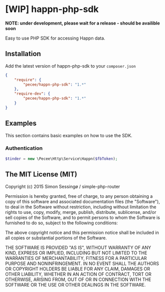 # [WIP] happn-php-sdk

**NOTE: under development, please wait for a release - should be availible soon**

Easy to use PHP SDK for accessing Happn data.

## Installation
Add the latest version of happn-php-sdk to your ```composer.json```

```json
{
    "require": {
        "pecee/happn-php-sdk": "1.*"
    },
    "require-dev": {
        "pecee/happn-php-sdk": "1.*"
    }
}
```

## Examples

This section contains basic examples on how to use the SDK.

### Authentication

```php
$tinder = new \Pecee\Http\Service\Happn($fbToken);
```

## The MIT License (MIT)

Copyright (c) 2015 Simon Sessingø / simple-php-router

Permission is hereby granted, free of charge, to any person obtaining a copy
of this software and associated documentation files (the "Software"), to deal
in the Software without restriction, including without limitation the rights
to use, copy, modify, merge, publish, distribute, sublicense, and/or sell
copies of the Software, and to permit persons to whom the Software is
furnished to do so, subject to the following conditions:

The above copyright notice and this permission notice shall be included in all
copies or substantial portions of the Software.

THE SOFTWARE IS PROVIDED "AS IS", WITHOUT WARRANTY OF ANY KIND, EXPRESS OR
IMPLIED, INCLUDING BUT NOT LIMITED TO THE WARRANTIES OF MERCHANTABILITY,
FITNESS FOR A PARTICULAR PURPOSE AND NONINFRINGEMENT. IN NO EVENT SHALL THE
AUTHORS OR COPYRIGHT HOLDERS BE LIABLE FOR ANY CLAIM, DAMAGES OR OTHER
LIABILITY, WHETHER IN AN ACTION OF CONTRACT, TORT OR OTHERWISE, ARISING FROM,
OUT OF OR IN CONNECTION WITH THE SOFTWARE OR THE USE OR OTHER DEALINGS IN THE
SOFTWARE.
